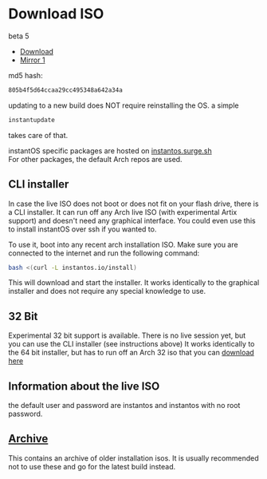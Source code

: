 # Download ISO

beta 5

<ul class="actions">
    <li><a href="https://github.com/instantOS/instantOS/releases/download/v5-beta/instantos_beta5_1.iso" class="button special icon fa-download">Download</a></li>
    <li><a href="https://osdn.net/dl/instantos/instantos_beta5.iso" class="button special icon fa-download">Mirror 1</a></li>
</ul>

md5 hash:

```txt
805b4f5d64ccaa29cc495348a642a34a
```

updating to a new build does NOT require reinstalling the OS. a simple

```sh
instantupdate
```

takes care of that.

instantOS specific packages are hosted on
[instantos.surge.sh](https://instantos.surge.sh)  
For other packages, the default Arch repos are used.

## CLI installer

In case the live ISO does not boot or does not fit on your flash drive, there
is a CLI installer.  It can run off any Arch live ISO (with experimental Artix
support) and doesn't need any graphical interface.  You could even use this to
install instantOS over ssh if you wanted to.

To use it, boot into any recent arch installation ISO.
Make sure you are connected to the internet and run the following command:

```sh
bash <(curl -L instantos.io/install)
```

This will download and start the installer.  It works identically to the
graphical installer and does not require any special knowledge to use.

## 32 Bit

Experimental 32 bit support is available. There is no live session yet, but you
can use the CLI installer (see instructions above) It works identically to the
64 bit installer, but has to run off an Arch 32 iso that you can
[download here](https://www.archlinux32.org/download/)

## Information about the live ISO

the default user and password are instantos and instantos with no root password.

## [Archive](archive)

This contains an archive of older installation isos. It is usually recommended
not to use these and go for the latest build instead.
